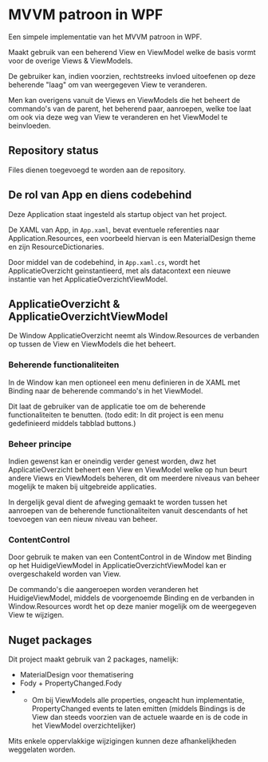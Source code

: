 # MVVM patroon in WPF
Een simpele implementatie van het MVVM patroon in WPF. 

Maakt gebruik van een beherend View en ViewModel welke de basis vormt voor de overige Views & ViewModels.

De gebruiker kan, indien voorzien, rechtstreeks invloed uitoefenen op deze beherende "laag" om van weergegeven View te veranderen. 

Men kan overigens vanuit de Views en ViewModels die het beheert de commando's van de parent, het beherend paar, aanroepen, welke toe laat om ook via deze weg van View te veranderen en het ViewModel te beinvloeden.


## Repository status
Files dienen toegevoegd te worden aan de repository.


## De rol van App en diens codebehind
Deze Application staat ingesteld als startup object van het project.

De XAML van App, in `App.xaml`, bevat eventuele referenties naar Application.Resources, een voorbeeld hiervan is een MaterialDesign theme en zijn ResourceDictionaries.

Door middel van de codebehind, in `App.xaml.cs`, wordt het ApplicatieOverzicht geinstantieerd, met als datacontext een nieuwe instantie van het ApplicatieOverzichtViewModel.


## ApplicatieOverzicht & ApplicatieOverzichtViewModel
De Window ApplicatieOverzicht neemt als Window.Resources de verbanden op tussen de View en ViewModels die het beheert.

### Beherende functionaliteiten
In de Window kan men optioneel een menu definieren in de XAML met Binding naar de beherende commando's in het ViewModel.

Dit laat de gebruiker van de applicatie toe om de beherende functionaliteiten te benutten. (todo edit: In dit project is een menu gedefinieerd middels tabblad buttons.)


### Beheer principe
Indien gewenst kan er oneindig verder genest worden, dwz het ApplicatieOverzicht beheert een View en ViewModel welke op hun beurt andere Views en ViewModels beheren, dit om meerdere niveaus van beheer mogelijk te maken bij uitgebreide applicaties.

In dergelijk geval dient de afweging gemaakt te worden tussen het aanroepen van de beherende functionaliteiten vanuit descendants of het toevoegen van een nieuw niveau van beheer.


### ContentControl
Door gebruik te maken van een ContentControl in de Window met Binding op het HuidigeViewModel in ApplicatieOverzichtViewModel kan er overgeschakeld worden van View.

De commando's die aangeroepen worden veranderen het HuidigeViewModel, middels de voorgenoemde Binding en de verbanden in Window.Resources wordt het op deze manier mogelijk om de weergegeven View te wijzigen.


## Nuget packages
Dit project maakt gebruik van 2 packages, namelijk:

- MaterialDesign voor thematisering
- Fody + PropertyChanged.Fody 
- - Om bij ViewModels alle properties, ongeacht hun implementatie, PropertyChanged events te laten emitten (middels Bindings is de View dan steeds voorzien van de actuele waarde en is de code in het ViewModel overzichtelijker)

Mits enkele oppervlakkige wijzigingen kunnen deze afhankelijkheden weggelaten worden.
